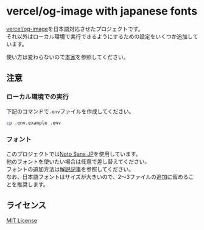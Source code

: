 # vercel/og-image with japanese fonts

[vercel/og-image](https://github.com/vercel/og-image)を日本語対応させたプロジェクトです。  
それ以外はローカル環境で実行できるようにするための設定をいくつか追加しています。

使い方は変わらないので[本家](https://github.com/vercel/og-image)を参照してください。

## 注意

### ローカル環境での実行

下記のコマンドで`.env`ファイルを作成してください。

```sh
cp .env.example .env
```

### フォント

このプロジェクトでは[Noto Sans JP](https://fonts.google.com/noto/specimen/Noto+Sans+JP)を使用しています。  
他のフォントを使いたい場合は任意で差し替えてください。  
フォントの追加方法は[解説記事](https://blog.datsukan.me/vercel-og-image-japanese-fonts)を参照してください。  
なお、日本語フォントはサイズが大きいので、2～3ファイルの追加に留めることを推奨します。

## ライセンス

[MIT License](https://en.wikipedia.org/wiki/MIT_License)
